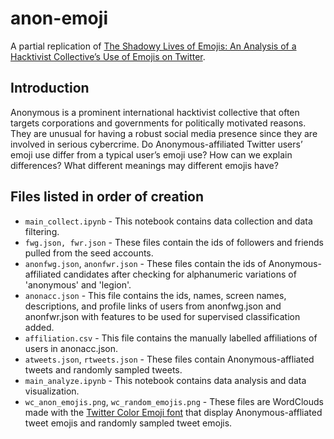 # anon-emoji

A partial replication of [The Shadowy Lives
of Emojis: An Analysis of a Hacktivist Collective’s Use of
Emojis on Twitter](https://arxiv.org/pdf/2105.03168.pdf). 

## Introduction
Anonymous is a prominent international hacktivist collective that often targets corporations and governments for politically motivated reasons. They are unusual for having a robust social media presence since they are involved in serious cybercrime. Do Anonymous-affiliated Twitter users’ emoji use differ from a typical user’s emoji use? How can we explain differences? What different meanings may different emojis have?

## Files listed in order of creation
* `main_collect.ipynb` - This notebook contains data collection and data filtering.
* `fwg.json, fwr.json` - These files contain the ids of followers and friends pulled from the seed accounts.
* `anonfwg.json`, `anonfwr.json` - These files contain the ids of Anonymous-affiliated candidates after checking for alphanumeric variations of 'anonymous' and 'legion'.
* `anonacc.json` - This file contains the ids, names, screen names, descriptions, and profile links of users from anonfwg.json and anonfwr.json with features to be used for supervised classification added.
* `affiliation.csv` - This file contains the manually labelled affiliations of users in anonacc.json.
* `atweets.json`, `rtweets.json` - These files contain Anonymous-affliated tweets and randomly sampled tweets.
* `main_analyze.ipynb` - This notebook contains data analysis and data visualization.
* `wc_anon_emojis.png`, `wc_random_emojis.png` - These files are WordClouds made with the [Twitter Color Emoji font](https://github.com/eosrei/twemoji-color-font) that display Anonymous-affliated tweet emojis and randomly sampled tweet emojis.